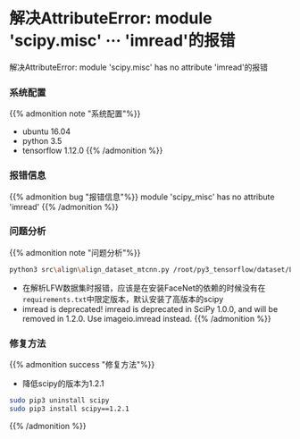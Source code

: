 # 解决AttributeError: module 'scipy.misc' ···  'imread'的报错


解决AttributeError: module 'scipy.misc' has no attribute 'imread'的报错

<!--more-->

### 系统配置

{{% admonition note "系统配置"%}}
* ubuntu 16.04
* python 3.5
* tensorflow 1.12.0
{{% /admonition %}}

### 报错信息
{{% admonition bug "报错信息"%}}
module 'scipy_misc' has no attribute 'imread'
{{% /admonition %}}

### 问题分析

{{% admonition note "问题分析"%}}

```Bash
python3 src\align\align_dataset_mtcnn.py /root/py3_tensorflow/dataset/LFW /root/py3_tensorflow/dataset/LFW-160 --margin 32 --random_order --gpu_memory_fraction 0.25
```

* 在解析LFW数据集时报错，应该是在安装FaceNet的依赖的时候没有在`requirements.txt`中限定版本，默认安装了高版本的scipy
* imread is deprecated! imread is deprecated in SciPy 1.0.0, and will be removed in 1.2.0. Use imageio.imread instead.
{{% /admonition %}}

### 修复方法

{{% admonition success "修复方法"%}}
* 降低scipy的版本为1.2.1

```Bash
sudo pip3 uninstall scipy
sudo pip3 install scipy==1.2.1
```
{{% /admonition %}}



